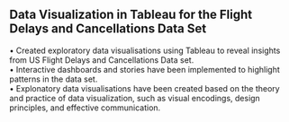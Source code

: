 Data Visualization in Tableau for the Flight Delays and Cancellations Data Set                    
---------------------------------------------------------------------------------                                    
• Created exploratory data visualisations using Tableau to reveal insights from US Flight Delays and Cancellations Data set.           
• Interactive dashboards and stories have been implemented to highlight patterns in the data set.                             
• Explonatory data visualisations have been created based on the theory and practice of data visualization, such as visual encodings, design principles, and effective communication.
